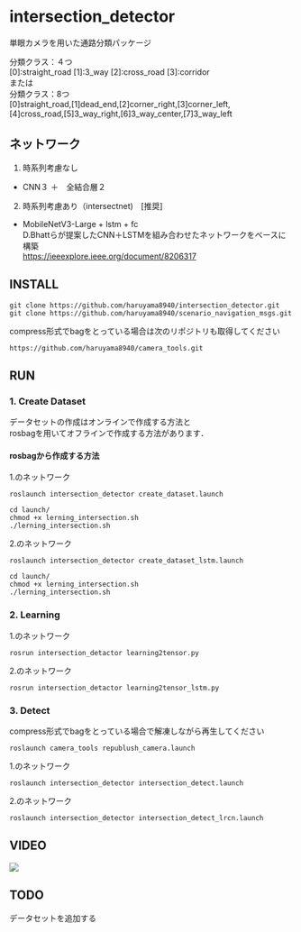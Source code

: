 # intersection_detector
単眼カメラを用いた通路分類パッケージ

分類クラス：４つ  
[0]:straight_road [1]:3_way [2]:cross_road [3]:corridor  
または  
分類クラス：8つ  
[0]straight_road,[1]dead_end,[2]corner_right,[3]corner_left,  
[4]cross_road,[5]3_way_right,[6]3_way_center,[7]3_way_left  


## ネットワーク  
1. 時系列考慮なし
  - CNN３ ＋　全結合層２

2. 時系列考慮あり（intersectnet)　[推奨]
  - MobileNetV3-Large + lstm + fc    
D.Bhattらが提案したCNN＋LSTMを組み合わせたネットワークをベースに構築  
https://ieeexplore.ieee.org/document/8206317  

## INSTALL
```
git clone https://github.com/haruyama8940/intersection_detector.git
git clone https://github.com/haruyama8940/scenario_navigation_msgs.git
```
compress形式でbagをとっている場合は次のリポジトリも取得してください
```
https://github.com/haruyama8940/camera_tools.git
```

## RUN
### 1. Create Dataset
データセットの作成はオンラインで作成する方法と  
rosbagを用いてオフラインで作成する方法があります．  
#### rosbagから作成する方法
1.のネットワーク
```
roslaunch intersection_detector create_dataset.launch
```
```
cd launch/
chmod +x lerning_intersection.sh
./lerning_intersection.sh
```
2.のネットワーク
```
roslaunch intersection_detector create_dataset_lstm.launch
```
```
cd launch/
chmod +x lerning_intersection.sh
./lerning_intersection.sh
```
### 2. Learning
1.のネットワーク
```
rosrun intersection_detactor learning2tensor.py
```
2.のネットワーク
```
rosrun intersection_detactor learning2tensor_lstm.py
```
### 3. Detect
compress形式でbagをとっている場合で解凍しながら再生してください
```
roslaunch camera_tools republush_camera.launch
```

1.のネットワーク
```
roslaunch intersection_detector intersection_detect.launch
```  

2.のネットワーク
```
roslaunch intersection_detector intersection_detect_lrcn.launch 
```

## VIDEO
[![](https://img.youtube.com/vi/7Fzg816eF_I/0.jpg)](https://www.youtube.com/watch?v=7Fzg816eF_I)

## TODO
データセットを追加する
